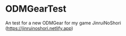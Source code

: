 # ODMGearTest
An test for a new ODMGear for my game JinruiNoShori (https://jinruinoshori.netlify.app)
